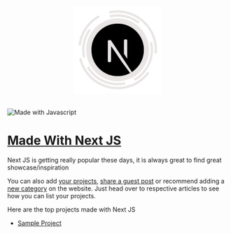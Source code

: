 <p align="center">
  <br>
  <a href="https://madewithjavascript.club/categories/next-js" target="_blank" title="Maed with Next JS">
    <img width="200" src="/uploads/Made-with-next-js.png" alt="Made with Next JS">
  </a>
  <br>
  <br>
</p>

![Made with Javascript](https://madewithjavascript.club/Made-With-Javascript-Logo.png)

# [Made With Next JS][made-with-next-js]

Next JS is getting really popular these days, it is always great to find great showcase/inspiration

You can also add [your projects][request-project], [share a guest post][request-post] or recommend adding a [new category][request-category] on the website. Just head over to respective articles to see how you can list your projects.

Here are the top projects made with Next JS

- [Sample Project][sample-project]

[made-with-next-js]: https://madewithjavascript.club/categories/next-js "Made with Next JS"
[made-with-javascript]: https://madewithjavascript.club/ "Made with Javscript Club"
[sample-project]: ./your-project-made-with-next-js-showcase.md "Project Name | Made with Next JS"
[request-project]: https://madewithjavascript.club/categories/request/project "Submit your project | Made with Javascript"
[request-post]: https://madewithjavascript.club/categories/request/post "Guest Post | Made with Javascript"
[request-category]: https://madewithjavascript.club/categories/request/categories "Suggest new JS framework | Made with Javascript"
